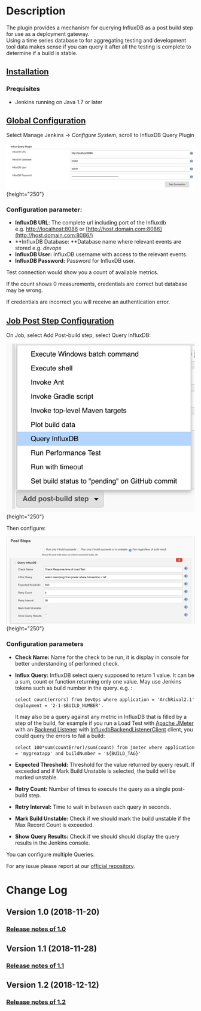 # Description

The plugin provides a mechanism for querying InfluxDB as a post build
step for use as a deployment gateway.  
Using a time series database to for aggregating testing and development
tool data makes sense if you can query it after all the testing is
complete to determine if a build is stable.  

## [Installation](https://github.com/jenkinsci/influxdb-query-plugin#installation)

### Prequisites

-   Jenkins running on Java 1.7 or later

## [Global Configuration](https://github.com/jenkinsci/influxdb-query-plugin#global-configuration)

Select Manage Jenkins -\> *Configure System*, scroll to InfluxDB Query
Plugin

![](docs/images/JENKINS_INFLUXDB_PLUGIN_CONFIG.png){height="250"}

### Configuration parameter:

-   **InfluxDB URL**: The complete url including port of the Influxdb
    e.g. [http://localhost:8086](http://localhost:8086/) or [http://host.domain.com:8086](http://host.domain.com:8086/)
-   **InfluxDB Database: **Database name where relevant events are
    stored e.g. *devops*
-   **InfluxDB User:** InfluxDB username with access to the relevant
    events.
-   **InfluxDB Password:** Password for InfluxDB user.

Test connection would show you a count of available metrics.

If the count shows 0 measurements, credentials are correct but database
may be wrong.

If credentials are incorrect you will receive an authentication error.

## [Job Post Step Configuration](https://github.com/jenkinsci/influxdb-query-plugin#job-post-build-configuration)

On Job, select Add Post-build step, select Query InfluxDB:

![](docs/images/JENKINS_INFLUXDB_PLUGIN_ADD_POST_BUILD_STEP.png){height="250"}

Then configure:

![](docs/images/JENKINS_INFLUXDB_PLUGIN_POST_BUILD_STEP_CONFIG.png){height="250"}  

### Configuration parameters

-   **Check Name:** Name for the check to be run, it is display in
    console for better understanding of performed check.
-   **Influx Query:** InfluxDB select query supposed to return 1 value.
    It can be a sum, count or function returning only one value. May use
    Jenkins tokens such as build number in the query. e.g. :

        select count(errors) from DevOps where application = 'ArchRival2.1' deployment = '2-1-$BUILD_NUMBER'. 

    It may also be a query against any metric in InfluxDB that is filled
    by a step of the build, for example if you run a Load Test with
    [Apache JMeter](https://jmeter.apache.org/) with an [Backend
    Listener](http://jmeter.apache.org/usermanual/component_reference.html#Backend_Listener)
    with
    [InfluxdbBackendListenerClient](http://jmeter.apache.org/api/org/apache/jmeter/visualizers/backend/influxdb/InfluxdbBackendListenerClient.html)
    client, you could query the errors to fail a build:

        select 100*sum(countError)/sum(count) from jmeter where application = 'mygreatapp' and buildNumber = '${BUILD_TAG}'

-   **Expected Threshold:** Threshold for the value returned by query
    result. If exceeded and if Mark Build Unstable is selected, the
    build will be marked unstable.
-   **Retry Count:** Number of times to execute the query as a single
    post-build step.
-   **Retry Interval:** Time to wait in between each query in seconds.
-   **Mark Build Unstable:** Check if we should mark the build unstable
    if the Max Record Count is exceeded.
-   **Show Query Results:** Check if we should should display the query
    results in the Jenkins console.

You can configure multiple Queries.

  

For any issue please report at our [official
repository](https://github.com/jenkinsci/influxdb-query-plugin).

# Change Log

## Version 1.0 (2018-11-20)

###  [Release notes of 1.0](https://github.com/jenkinsci/influxdb-query-plugin/milestone/1?closed=1)

## Version 1.1 (2018-11-28)

### [Release notes of 1.1](https://github.com/jenkinsci/influxdb-query-plugin/milestone/2?closed=1)

## Version 1.2 (2018-12-12)

### [Release notes of 1.2](https://github.com/jenkinsci/influxdb-query-plugin/milestone/3?closed=1)
